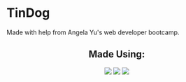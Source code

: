# TinDog

Made with help from Angela Yu's web developer bootcamp.

<h2 align="center">Made Using:</h2> 

<div align="center">
<img src="https://img.shields.io/badge/HTML5-E34F26?style=for-the-badge&logo=html5&logoColor=white">    <img src="https://img.shields.io/badge/CSS3-1572B6?style=for-the-badge&logo=css3&logoColor=white">    <img src="https://img.shields.io/badge/Bootstrap-563D7C?style=for-the-badge&logo=bootstrap&logoColor=white">
</div>